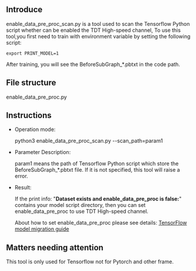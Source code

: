 ## Introduce

enable_data_pre_proc_scan.py is a tool used to scan the Tensorflow Python script whether can be enabled the TDT High-speed channel,
To use this tool,you first need to train with environment variable by setting the following script:
```
export PRINT_MODEL=1
```
After training, you will see the BeforeSubGraph_*.pbtxt in the code path.

## File structure

enable_data_pre_proc.py

## Instructions

- Operation mode: 
  
  python3 enable_data_pre_proc_scan.py --scan_path=param1


- Parameter Description: 
  
  param1 means the path of Tensorflow Python script which store the BeforeSubGraph_*.pbtxt file. 
If it is not specified, this tool will raise a error.


- Result: 
  
  If the print info: "**Dataset exists and enable_data_pre_proc is false:**" contains your model script directory,
  then you can set enable_data_pre_proc to use TDT High-speed channel.
  
  About how to set enable_data_pre_proc please see details:
  [TensorFlow model migration guide](https://support.huaweicloud.com/tfmigr-cann503alpha1training/atlasmprtg_13_9001.html)


## Matters needing attention

This tool is only used for Tensorflow not for Pytorch and other frame.
